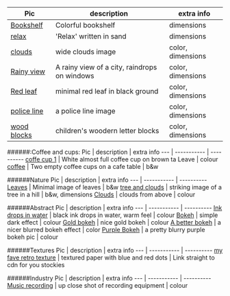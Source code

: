Pic | description | extra info
--- | ----------- | ----------
[Bookshelf](http://cdn.morguefile.com/imageData/public/files/s/Seemann/09/h/14111743435qkl6.jpg) | Colorful bookshelf | dimensions 
[relax](http://cdn.morguefile.com/imageData/public/files/m/MGDboston/09/h/1410205990b3rgj.jpg) | 'Relax' written in sand | dimensions 
[clouds](http://cdn.morguefile.com/imageData/public/files/g/GaborfromHungary/08/h/1408886282s74rx.jpg) | wide clouds image | color, dimensions
[Rainy view](http://cdn.morguefile.com/imageData/public/files/w/wouldbetraveller/08/h/1407459202vr93j.jpg) | A rainy view of a city, raindrops on windows | color, dimensions 
[Red leaf](http://cdn.morguefile.com/imageData/public/files/w/wunee/02/h/1392956694jaka7.jpg) | minimal red leaf in black ground | color, dimensions
[police line](http://cdn.morguefile.com/imageData/public/files/f/fellowpacker/09/h/1378494158qsvcj.jpg) | a police line image | color, dimensions
[wood blocks](http://cdn.morguefile.com/imageData/public/files/f/FabienneBlanc/02/h/139207063280xry.jpg) | children's woodern letter blocks | color, dimensions 



######:Coffee and cups:
Pic | description | extra info
--- | ----------- | ----------
[coffe cup 1](http://cdn.morguefile.com/imageData/public/files/c/carygrant/01/h/13582692662cu4z.jpg) | White almost full coffee cup on brown ta Leave | colour
[coffee](http://cdn.morguefile.com/imageData/public/files/s/SQUAIO/11/h/1385559680s16ev.jpg) | Two empty coffee cups on a cafe table | b&w



######Nature
Pic | description | extra info
--- | ----------- | ----------
[Leaves](http://cdn.morguefile.com/imageData/public/files/m/Melodi2/02/h/13930908693avkc.jpg) | Minimal image of leaves | b&w
[tree and clouds](http://cdn.morguefile.com/imageData/public/files/h/hotblack/06/h/1370899248u3b6p.jpg) | striking image of a tree in a hill | b&w, dimensions 
[Clouds](http://cdn.morguefile.com/imageData/public/files/k/KB1/03/h/1364659400urjj9.jpg) | clouds from above | colour 



######Abstract 
Pic | description | extra info
--- | ----------- | ----------
[Ink drops in water](http://cdn.morguefile.com/imageData/public/files/b/bhjoco/03/h/1362137243shntu.jpg) | black ink drops in water, warm feel | colour
[Bokeh](http://cdn.morguefile.com/imageData/public/files/k/KB1/03/h/1364659400urjj9.jpg) | simple dark   effect | colour
[Gold bokeh](http://cdn.morguefile.com/imageData/public/files/p/Prawny/05/h/1400935424w7iun.jpg) | nice gold bokeh | colour
[A better bokeh](http://cdn.morguefile.com/imageData/public/files/p/pippalou/07/h/1372891445rr47w.jpg) | a nicer blurred bokeh effect | color
[Purple Bokeh](http://cdn.morguefile.com/imageData/public/files/p/pippalou/08/h/1377144599ol4i9.jpg) | a pretty blurry purple bokeh pic | colour 


######Textures
Pic | description | extra info
--- | ----------- | ----------
[my fave retro texture](http://cdn.morguefile.com/imageData/public/files/k/KittyBitty/04/h/1365273675z11i3.jpg) | textured paper with blue and red dots |
Link straight to cdn for you stockies

######Industry
Pic | description | extra info
--- | ----------- | ----------
[Music recording](http://cdn.morguefile.com/imageData/public/files/t/tranquillity/02/h/1361639491arhnp.jpg) | up close shot of recording equipment | colour
